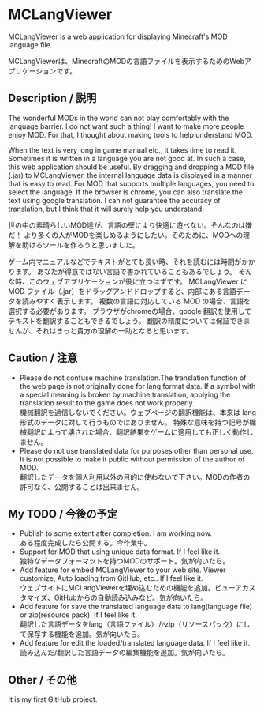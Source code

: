 # MCLangViewer

MCLangViewer is a web application for displaying Minecraft's MOD language file.

MCLangViewerは、MinecraftのMODの言語ファイルを表示するためのWebアプリケーションです。

## Description / 説明
The wonderful MODs in the world can not play comfortably with the language barrier. I do not want such a thing!
I want to make more people enjoy MOD. For that, I thought about making tools to help understand MOD.

When the text is very long in game manual etc., it takes time to read it.
Sometimes it is written in a language you are not good at.
In such a case, this web application should be useful.
By dragging and dropping a MOD file (.jar) to MCLangViewer, the internal language data is displayed in a manner that is easy to read.
For MOD that supports multiple languages, you need to select the language.
If the browser is chrome, you can also translate the text using google translation.
I can not guarantee the accuracy of translation, but I think that it will surely help you understand.

世の中の素晴らしいMOD達が、言語の壁により快適に遊べない。そんなのは嫌だ！
より多くの人がMODを楽しめるようにしたい。そのために、MODへの理解を助けるツールを作ろうと思いました。

ゲーム内マニュアルなどでテキストがとても長い時、それを読むには時間がかかります。
あなたが得意ではない言語で書かれていることもあるでしょう。
そんな時、このウェブアプリケーションが役に立つはずです。
MCLangViewer に MOD ファイル（.jar）をドラッグアンドドロップすると、内部にある言語データを読みやすく表示します。
複数の言語に対応している MOD の場合、言語を選択する必要があります。
ブラウザがchromeの場合、google 翻訳を使用してテキストを翻訳することもできるでしょう。
翻訳の精度については保証できませんが、それはきっと貴方の理解の一助となると思います。

## Caution / 注意
* Please do not confuse machine translation.The translation function of the web page is not originally done for lang format data.
  If a symbol with a special meaning is broken by machine translation, applying the translation result to the game does not work properly.  
  機械翻訳を過信しないでください。ウェブページの翻訳機能は、本来は lang 形式のデータに対して行うものではありません。
  特殊な意味を持つ記号が機械翻訳によって壊された場合、翻訳結果をゲームに適用しても正しく動作しません。
* Please do not use translated data for purposes other than personal use. It is not possible to make it public without permission of the author of MOD.  
  翻訳したデータを個人利用以外の目的に使わないで下さい。MODの作者の許可なく、公開することは出来ません。

## My TODO / 今後の予定
* Publish to some extent after completion. I am working now.  
  ある程度完成したら公開する。今作業中。
* Support for MOD that using unique data format. If I feel like it.  
  独特なデータフォーマットを持つMODのサポート。気が向いたら。
* Add feature for embed MCLangViewer to your web site. Viewer customize, Auto loading from GitHub, etc.. If I feel like it.  
  ウェブサイトにMCLangViewerを埋め込むための機能を追加。ビューアカスタマイズ、GitHubからの自動読み込みなど。気が向いたら。
* Add feature for save the translated language data to lang(language file) or zip(resource pack). If I feel like it.  
  翻訳した言語データをlang（言語ファイル）かzip（リソースパック）にして保存する機能を追加。気が向いたら。
* Add feature for edit the loaded/translated language data. If I feel like it.  
  読み込んだ/翻訳した言語データの編集機能を追加。気が向いたら。

## Other / その他
It is my first GitHub project.
